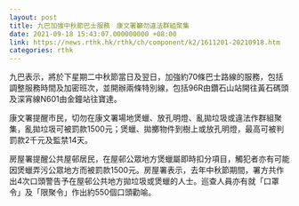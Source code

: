 ```yaml
---
layout: post
title: 九巴加強中秋節巴士服務　康文署籲勿違法群組聚集
date: 2021-09-18 15:43:07.000000000 +08:00
link: https://news.rthk.hk/rthk/ch/component/k2/1611201-20210918.htm
categories: rthk
---
```


九巴表示，將於下星期二中秋節當日及翌日，加強約70條巴士路線的服務，包括調整服務時間及加密班次，並開辦兩條特別線，包括96R由鑽石山站開往黃石碼頭及深宵線N601由金鐘站往寶達。

康文署提醒市民，切勿在康文署場地煲蠟、放孔明燈、亂拋垃圾或違法作群組聚集，亂拋垃圾可被罰款1500元；煲蠟、拋擲物件到樹上或放孔明燈，最高可被判罰款2千元及監禁14天。

房屋署提醒公共屋邨居民，在屋邨公眾地方煲蠟屬即時扣分項目，觸犯者亦有可能因煲蠟弄污公眾地方而被罰款1500元。房屋署表示，去年中秋節期間，署方共作出4次口頭警告予在屋邨公共地方拋垃圾或煲蠟的人士。巡查人員亦有就「口罩令」及「限聚令」作出約550個口頭勸喻。
